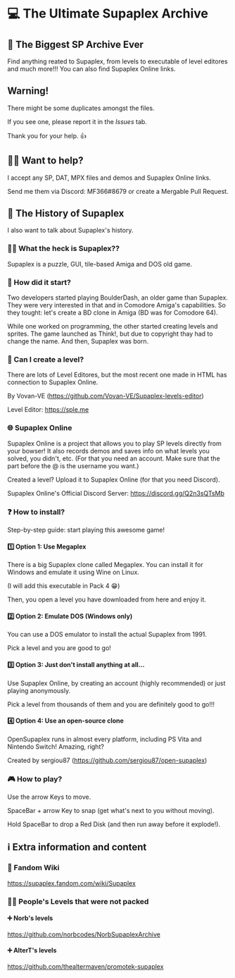 # 💻 The Ultimate Supaplex Archive
## 📃 The Biggest SP Archive Ever
Find anything reated to Supaplex, from levels to executable of level editores and much more!!! You can also find Supaplex Online links.

## Warning!
There might be some duplicates amongst the files.

If you see one, please report it in the *Issues* tab.

Thank you for your help. :+1:

## 💁‍♂️ Want to help?
I accept any SP, DAT, MPX files and demos and Supaplex Online links. 

Send me them via Discord: MF366#8679 or create a Mergable Pull Request. 
## 📕 The History of Supaplex
I also want to talk about Supaplex's history. 
### 🤷‍♂️ What the heck is Supaplex?? 
Supaplex is a puzzle, GUI, tile-based Amiga and DOS old game.
### 🤔 How did it start? 
Two developers started playing BoulderDash, an older game than Supaplex. They were very interested in that and in Comodore Amiga's capabilities. So they tought: let's create a BD clone in Amiga (BD was for Comodore 64).

While one worked on programming, the other started creating levels and sprites. The game launched as Think!, but due to copyright thay had to change the name. And then, Supaplex was born. 
### 🤯 Can I create a level? 
There are lots of Level Editores, but the most recent one made in HTML has connection to Supaplex Online. 

By Vovan-VE (https://github.com/Vovan-VE/Supaplex-levels-editor) 

Level Editor: https://sple.me
### 🌐 Supaplex Online
Supaplex Online is a project that allows you to play SP levels directly from your bowser! It also records demos and saves info on what levels you solved, you didn't, etc. (For that you need an account. Make sure that the part before the @ is the username you want.)

Created a level? Upload it to Supaplex Online (for that you need Discord). 

Supaplex Online's Official Discord Server: https://discord.gg/Q2n3sQTsMb 
### ❓ How to install? 
Step-by-step guide: start playing this awesome game! 
#### 1️⃣ Option 1: Use Megaplex
There is a big Supaplex clone called Megaplex. You can install it for Windows and emulate it using Wine on Linux. 

(I will add this executable in Pack 4 😁) 

Then, you open a level you have downloaded from here and enjoy it. 
#### 2️⃣ Option 2: Emulate DOS (Windows only) 
You can use a DOS emulator to install the actual Supaplex from 1991.

Pick a level and you are good to go! 
#### 3️⃣ Option 3: Just don't install anything at all... 
Use Supaplex Online, by creating an account (highly recommended) or just playing anonymously. 

Pick a level from thousands of them and you are definitely good to go!!! 
#### 4️⃣ Option 4: Use an open-source clone
OpenSupaplex runs in almost every platform, including PS Vita and Nintendo Switch! Amazing, right? 

Created by sergiou87 (https://github.com/sergiou87/open-supaplex) 
### 🎮 How to play?
Use the arrow Keys to move.

SpaceBar + arrow Key to snap (get what's next to you without moving).

Hold SpaceBar to drop a Red Disk (and then run away before it explode!).
## ℹ️ Extra information and content
### 💾 Fandom Wiki
https://supaplex.fandom.com/wiki/Supaplex
### 👨‍💻 People's Levels that were not packed
#### ➕ Norb's levels
https://github.com/norbcodes/NorbSupaplexArchive 
#### ➕ AlterT's levels
https://github.com/thealtermaven/promotek-supaplex
